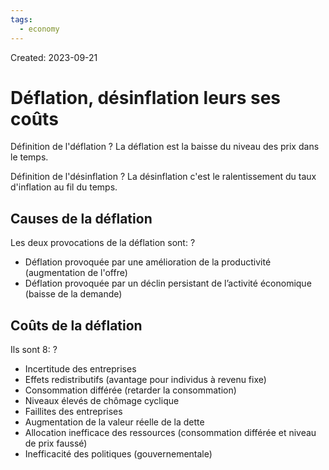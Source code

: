 ```yaml
---
tags:
  - economy
---
```

Created: 2023-09-21

# Déflation, désinflation leurs ses coûts

Définition de l'déflation
?
La déflation est la baisse du niveau des prix dans le temps.
<!--SR:!2023-10-05,10,250-->

Définition de l'désinflation
?
La désinflation c'est le ralentissement du taux d'inflation au fil du temps.
<!--SR:!2023-10-13,12,230-->


## Causes de la déflation
Les deux provocations de la déflation sont:
?
- Déflation provoquée par une amélioration de la productivité (augmentation de l'offre)
- Déflation provoquée par un déclin persistant de l’activité économique (baisse de la demande)
<!--SR:!2023-10-17,16,230-->

## Coûts de la déflation
Ils sont 8:
?
- Incertitude des entreprises
- Effets redistributifs (avantage pour individus à revenu fixe)
- Consommation différée (retarder la consommation)
- Niveaux élevés de chômage cyclique
- Faillites des entreprises
- Augmentation de la valeur réelle de la dette
- Allocation inefficace des ressources (consommation différée et niveau de prix faussé)
- Inefficacité des politiques (gouvernementale)
<!--SR:!2023-10-09,6,170-->

